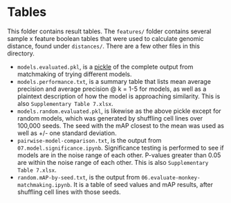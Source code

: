 # Tables
This folder contains result tables. The `features/` folder contains several sample x feature boolean tables that were used to calculate genomic distance, found under `distances/`. There are a few other files in this directory.
- `models.evaluated.pkl`, is a [pickle](https://docs.python.org/3.7/library/pickle.html) of the complete output from matchmaking of trying different models.
- `models.performance.txt`, is a summary table that lists mean average precision and average precision @ k = 1-5 for models, as well as a plaintext description of how the model is approaching similarity. This is also `Supplementary Table 7.xlsx`.
- `models.random.evaluated.pkl`, is likewise as the above pickle except for random models, which was generated by shuffling cell lines over 100,000 seeds. The seed with the mAP closest to the mean was used as well as +/- one standard deviation.
- `pairwise-model-comparison.txt`, is the output from `07.model.significance.ipynb`. Significance testing is performed to see if models are in the noise range of each other. P-values greater than 0.05 are within the noise range of each other. This is also `Supplementary Table 7.xlsx`.
- `random.mAP-by-seed.txt`, is the output from `06.evaluate-monkey-matchmaking.ipynb`. It is a table of seed values and mAP results, after shuffling cell lines with those seeds. 
